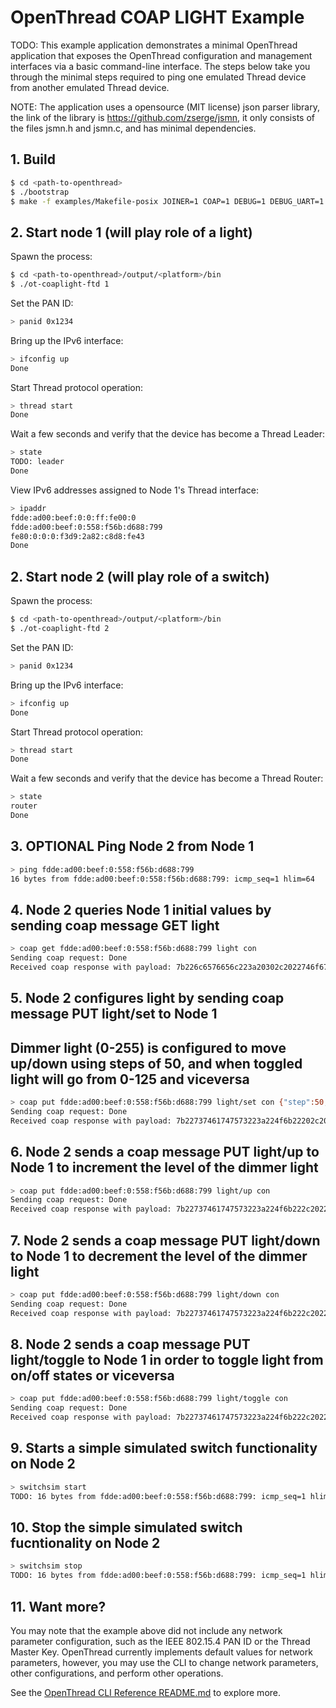 # OpenThread COAP LIGHT Example

TODO: This example application demonstrates a minimal OpenThread application
that exposes the OpenThread configuration and management interfaces
via a basic command-line interface. The steps below take you through
the minimal steps required to ping one emulated Thread device from
another emulated Thread device.

NOTE: The application uses a opensource (MIT license) json parser library, the
link of the library is https://github.com/zserge/jsmn, it only consists of the files
jsmn.h and jsmn.c, and has minimal dependencies.

## 1. Build

```bash
$ cd <path-to-openthread>
$ ./bootstrap
$ make -f examples/Makefile-posix JOINER=1 COAP=1 DEBUG=1 DEBUG_UART=1 DEBUG_UART_LOG=1 FULL_LOGS=1
```

## 2. Start node 1 (will play role of a light)

Spawn the process:

```bash
$ cd <path-to-openthread>/output/<platform>/bin
$ ./ot-coaplight-ftd 1
```

Set the PAN ID:

```bash
> panid 0x1234
```

Bring up the IPv6 interface:

```bash
> ifconfig up
Done
```

Start Thread protocol operation:

```bash
> thread start
Done
```

Wait a few seconds and verify that the device has become a Thread Leader:

```bash
> state
TODO: leader
Done
```

View IPv6 addresses assigned to Node 1's Thread interface:

```bash
> ipaddr
fdde:ad00:beef:0:0:ff:fe00:0
fdde:ad00:beef:0:558:f56b:d688:799
fe80:0:0:0:f3d9:2a82:c8d8:fe43
Done
```

## 2. Start node 2 (will play role of a switch)

Spawn the process:

```bash
$ cd <path-to-openthread>/output/<platform>/bin
$ ./ot-coaplight-ftd 2
```

Set the PAN ID:

```bash
> panid 0x1234
```

Bring up the IPv6 interface:

```bash
> ifconfig up
Done
```

Start Thread protocol operation:

```bash
> thread start
Done
```

Wait a few seconds and verify that the device has become a Thread Router:

```bash
> state
router
Done
```

## 3. OPTIONAL Ping Node 2 from Node 1

```bash
> ping fdde:ad00:beef:0:558:f56b:d688:799
16 bytes from fdde:ad00:beef:0:558:f56b:d688:799: icmp_seq=1 hlim=64
```

## 4. Node 2 queries Node 1 initial values by sending coap message GET light
```bash
> coap get fdde:ad00:beef:0:558:f56b:d688:799 light con
Sending coap request: Done
Received coap response with payload: 7b226c6576656c223a20302c2022746f67676c654c6576656c223a203235352c202273746570223a203235357d
```

## 5. Node 2 configures light by sending coap message PUT light/set to Node 1
## Dimmer light (0-255) is configured to move up/down using steps of 50, and when toggled light will go from 0-125 and viceversa
```bash
> coap put fdde:ad00:beef:0:558:f56b:d688:799 light/set con {"step":50,"toggleLevel":125} json
Sending coap request: Done
Received coap response with payload: 7b22737461747573223a224f6b22202c202273746570223a3530202c2022746f67676c654c6576656c223a3132357d
```

## 6. Node 2 sends a coap message PUT light/up to Node 1 to increment the level of the dimmer light
```bash
> coap put fdde:ad00:beef:0:558:f56b:d688:799 light/up con
Sending coap request: Done
Received coap response with payload: 7b22737461747573223a224f6b222c20226c6576656c223a35307d
```

## 7. Node 2 sends a coap message PUT light/down to Node 1 to decrement the level of the dimmer light
```bash
> coap put fdde:ad00:beef:0:558:f56b:d688:799 light/down con
Sending coap request: Done
Received coap response with payload: 7b22737461747573223a224f6b222c20226c6576656c223a307d
```

## 8. Node 2 sends a coap message PUT light/toggle to Node 1 in order to toggle light from on/off states or viceversa
```bash
> coap put fdde:ad00:beef:0:558:f56b:d688:799 light/toggle con
Sending coap request: Done
Received coap response with payload: 7b22737461747573223a224f6b222c20226c6576656c223a3132357d
```

## 9. Starts a simple simulated switch functionality on Node 2
```bash
> switchsim start
TODO: 16 bytes from fdde:ad00:beef:0:558:f56b:d688:799: icmp_seq=1 hlim=64
```

## 10. Stop the simple simulated switch fucntionality on Node 2
```bash
> switchsim stop
TODO: 16 bytes from fdde:ad00:beef:0:558:f56b:d688:799: icmp_seq=1 hlim=64
```


## 11. Want more?

You may note that the example above did not include any network parameter configuration, such as the IEEE 802.15.4 PAN ID or the Thread Master Key. OpenThread currently implements default values for network parameters, however, you may use the CLI to change network parameters, other configurations, and perform other operations.

See the [OpenThread CLI Reference README.md](../../../src/cli/README.md) to explore more.
